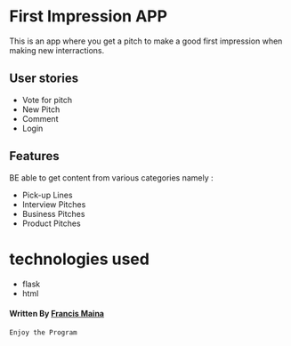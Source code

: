 # First Impression APP
This is an app where you get a pitch to make a good first impression when making new interractions.

## User stories
- Vote for pitch
- New Pitch
- Comment
- Login

## Features
BE able to get content from various categories namely :
- Pick-up Lines
- Interview Pitches
- Business Pitches
- Product Pitches

# technologies used
- flask
- html

#### Written By [Francis Maina](https://github.com/Mainafrancis)

``` Enjoy the Program ```
